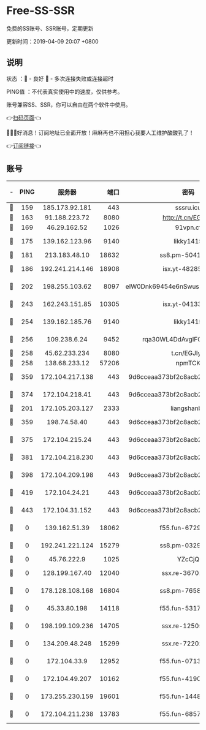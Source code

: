 # Free-SS-SSR

免费的SS账号、SSR账号，定期更新

更新时间：2019-04-09 20:07 +0800

## 说明

状态     ：🙂 - 良好 🙁 - 多次连接失败或连接超时

PING值   ：不代表真实使用中的速度，仅供参考。

账号兼容SS、SSR，你可以自由在两个软件中使用。

👉[扫码页面](https://liesauer.github.io/Free-SS-SSR/)👈

🎉🎉🎉好消息！订阅地址已全面开放！麻麻再也不用担心我要人工维护酸酸乳了！

👉[订阅链接](https://www.liesauer.net/yogurt/subscribe?ACCESS_TOKEN=DAYxR3mMaZAsaqUb)👈

## 账号

|-|PING|服务器|端口|密码|加密方式|区域|
|:----:|:----:|:-----:|-----:|:----:|:----:|:----:|
|🙂|159|185.173.92.181|443|sssru.icu|rc4-md5|RU|
|🙂|163|91.188.223.72|8080|http://t.cn/EGJIyrl|rc4-md5|RU|
|🙂|169|46.29.162.52|1026|91vpn.cf|rc4-md5|RU|
|🙂|175|139.162.123.96|9140|likky1415|aes-256-cfb|JP|
|🙂|181|213.183.48.10|18632|ss8.pm-50413553|rc4-md5|RU|
|🙂|186|192.241.214.146|18908|isx.yt-48285682|aes-256-cfb|US|
|🙂|202|198.255.103.62|8097|eIW0Dnk69454e6nSwuspv9DmS201tQ0D|aes-256-cfb|US|
|🙂|243|162.243.151.85|10305|isx.yt-04133682|aes-256-cfb|US|
|🙂|254|139.162.185.76|9140|likky1415|aes-256-cfb|DE|
|🙂|256|109.238.6.24|9452|rqa30WL4DdAvgIFG6Fs3znzTa|aes-256-cfb|FR|
|🙂|258|45.62.233.234|8080|t.cn/EGJIyrl|rc4-md5|CA|
|🙂|258|138.68.233.12|57206|npmTCK|rc4-md5|US|
|🙂|359|172.104.217.138|443|9d6cceaa373bf2c8acb22e60b6a58be6|aes-256-cfb|US|
|🙂|374|172.104.218.41|443|9d6cceaa373bf2c8acb22e60b6a58be6|aes-256-cfb|US|
|🙂|201|172.105.203.127|2333|liangshanbo|chacha20|JP|
|🙂|359|198.74.58.40|443|9d6cceaa373bf2c8acb22e60b6a58be6|aes-256-cfb|US|
|🙂|375|172.104.215.24|443|9d6cceaa373bf2c8acb22e60b6a58be6|aes-256-cfb|US|
|🙂|381|172.104.218.230|443|9d6cceaa373bf2c8acb22e60b6a58be6|aes-256-cfb|US|
|🙂|398|172.104.209.198|443|9d6cceaa373bf2c8acb22e60b6a58be6|aes-256-cfb|US|
|🙂|419|172.104.24.21|443|9d6cceaa373bf2c8acb22e60b6a58be6|aes-256-cfb|US|
|🙂|443|172.104.31.152|443|9d6cceaa373bf2c8acb22e60b6a58be6|aes-256-cfb|US|
|🙁|0|139.162.51.39|18062|f55.fun-67295461|aes-256-cfb|SG|
|🙁|0|192.241.221.124|15279|ss8.pm-03297387|aes-256-cfb|US|
|🙁|0|45.76.222.9|1025|YZcCjQ|rc4-md5|JP|
|🙁|0|128.199.167.40|12040|ssx.re-36701064|aes-256-cfb|SG|
|🙁|0|178.128.108.168|16804|ss8.pm-76588510|aes-256-cfb|SG|
|🙁|0|45.33.80.198|14118|f55.fun-53173364|aes-256-cfb|US|
|🙁|0|198.199.109.236|14705|ssx.re-12505004|aes-256-cfb|US|
|🙁|0|134.209.48.248|15299|ssx.re-72202420|aes-256-cfb|US|
|🙁|0|172.104.33.9|12952|f55.fun-07138096|aes-256-cfb|SG|
|🙁|0|172.104.49.207|10162|f55.fun-41905372|aes-256-cfb|SG|
|🙁|0|173.255.230.159|19601|f55.fun-14484669|aes-256-cfb|US|
|🙁|0|172.104.211.238|13783|f55.fun-68574119|aes-256-cfb|US|
